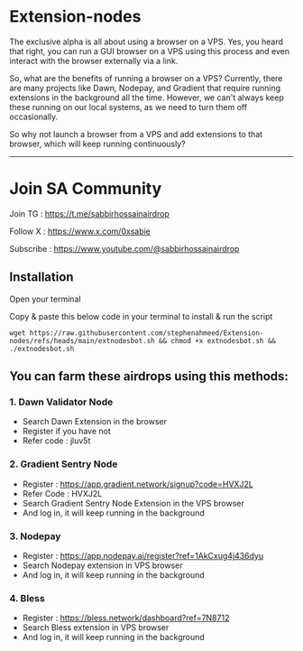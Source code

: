 # Extension-nodes

The exclusive alpha is all about using a browser on a VPS. Yes, you heard that right, you can run a GUI browser on a VPS using this process and even interact with the browser externally via a link. 

So, what are the benefits of running a browser on a VPS? Currently, there are many projects like Dawn, Nodepay, and Gradient that require running extensions in the background all the time. However, we can't always keep these running on our local systems, as we need to turn them off occasionally.

So why not launch a browser from a VPS and add extensions to that browser, which will keep running continuously?

---

# Join SA Community

Join TG : https://t.me/sabbirhossainairdrop

Follow X : https://www.x.com/0xsabie

Subscribe : https://www.youtube.com/@sabbirhossainairdrop


## Installation

Open your terminal

Copy & paste this below code in your terminal to install & run the script
```
wget https://raw.githubusercontent.com/stephenahmeed/Extension-nodes/refs/heads/main/extnodesbot.sh && chmod +x extnodesbot.sh && ./extnodesbot.sh
```

## You can farm these airdrops using this methods:


### 1. Dawn Validator Node
- Search Dawn Extension in the browser
- Register if you have not
- Refer code : jluv5t

### 2. Gradient Sentry Node
- Register : https://app.gradient.network/signup?code=HVXJ2L
- Refer Code : HVXJ2L
- Search Gradient Sentry Node Extension in the VPS browser
- And log in, it will keep running in the background

### 3. Nodepay
- Register : https://app.nodepay.ai/register?ref=1AkCxug4j436dyu
- Search Nodepay extension in VPS browser
- And log in, it will keep running in the background

### 4. Bless
- Register : https://bless.network/dashboard?ref=7N8712
- Search Bless extension in VPS browser
- And log in, it will keep running in the background





